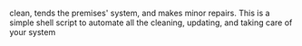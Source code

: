 clean, tends the premises' system, and makes minor repairs. This is a simple shell script to automate all the cleaning, updating, and taking care of your system
